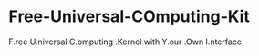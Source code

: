 Free-Universal-COmputing-Kit
============================

F.ree U.niversal C.omputing .Kernel with Y.our .Own I.nterface
